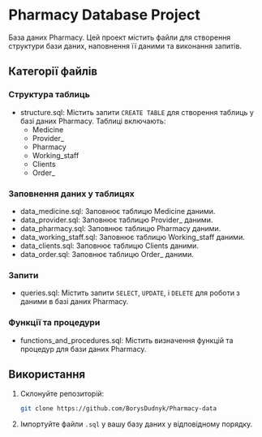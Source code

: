 # Pharmacy Database Project

База даних Pharmacy. 
Цей проект містить файли для створення структури бази даних, наповнення її даними та виконання запитів.

## Категорії файлів

### Структура таблиць

- structure.sql: Містить запити `CREATE TABLE` для створення таблиць у базі даних Pharmacy. Таблиці включають:
  - Medicine
  - Provider_
  - Pharmacy
  - Working_staff
  - Clients
  - Order_

### Заповнення даних у таблицях

- data_medicine.sql: Заповнює таблицю Medicine даними.
- data_provider.sql: Заповнює таблицю Provider_ даними.
- data_pharmacy.sql: Заповнює таблицю Pharmacy даними.
- data_working_staff.sql: Заповнює таблицю Working_staff даними.
- data_clients.sql: Заповнює таблицю Clients даними.
- data_order.sql: Заповнює таблицю Order_ даними.

### Запити

- queries.sql: Містить запити `SELECT`, `UPDATE`, і `DELETE` для роботи з даними в базі даних Pharmacy.

### Функції та процедури

- functions_and_procedures.sql: Містить визначення функцій та процедур для бази даних Pharmacy.

## Використання

1. Склонуйте репозиторій:

    ```bash
    git clone https://github.com/BorysDudnyk/Pharmacy-data
    ```

2. Імпортуйте файли `.sql` у вашу базу даних у відповідному порядку.
